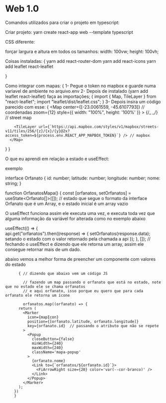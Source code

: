 # Web 1.0

Comandos utilizados para criar o projeto em typescript:

Criar projeto: yarn create react-app web --template typescript

CSS diferente:

forçar largura e altura em todos os tamanhos:
width: 100vw;
height: 100vh;

Coisas instaladas: {
yarn add react-router-dom
yarn add react-icons
yarn add leaflet react-leaflet

}

Como integrar com mapas: {
1- Pegue o token no mapbox e guarde numa variavel de ambiente no arquivo.env
2- Depois de instalado (yarn add leaflet react-leaflet) faça as importações; {
import { Map, TileLayer } from "react-leaflet";
import "leaflet/dist/leaflet.css";
}
3- Depois insira um código parecido com esse: {
<Map
center={[-23.0061559, -45.6107793]} // coordenadas
zoom={12}
style={{ width: "100%", height: '100%' }} >
{/_ <TileLayer url='https://a.tile.openstreetmap.org/{z}/{x}/{y}.png' /> _/} // street map

        <TileLayer url={`https://api.mapbox.com/styles/v1/mapbox/streets-v11/tiles/256/{z}/{x}/{y}@2x?access_token=${process.env.REACT_APP_MAPBOX_TOKEN}`} /> // mapbox
      </Map>

}
}

O que eu aprendi em relação a estado e useEffect:

exemplo

interface Orfanato {
id: number;
latitude: number;
longitude: number;
nome: string;
}

function OrfanatosMapa() {
const [orfanatos, setOrfanatos] = useState<Orfanato[]>([]);
// estado que segue o formato da interface Orfanato que é um Array, e o estado inicial é um array vazio

O useEffect funciona assim ele executa uma vez, e executa toda vez que alguma informação da variável for alterada como no exemplo abaixo

useEffect(() => {  
 api.get("orfanatos").then((response) => {
setOrfanatos(response.data); setando o estado com o valor retornado pela chamada a api
});
}, []); // fechando o useEffect e dizendo que ele retorna um array, assim ele consegue retornar mais de um dado.

abaixo vemos a melhor forma de preencher um componente com valores do estado

          { // dizendo que abaixo vem um código JS

            // fazendo um map passando o orfanato que está no estado, note que no estado ele se chama orfanatos
            // e aqui orfanato, isso porque eu quero que para cada orfanato ele retorna um ícone

            orfanatos.map((orfanato) => {
          return (
            <Marker
              icon={mapIcon}
              position={[orfanato.latitude, orfanato.longitude]}
              key={orfanato.id}  // passando o atributo que não se repete
            >
              <Popup
                closeButton={false}
                minWidth={240}
                maxWidth={240}
                className='mapa-popup'
              >
                {orfanato.nome}
                <Link to={`orfanatos/${orfanato.id}`}>
                  <FiArrowRight size={20} color='var(--cor-branco)' />
                </Link>
              </Popup>
            </Marker>
          );
        })
        }
